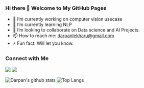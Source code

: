 ### Hi there 👋 Welcome to My GitHub Pages

- 🔭 I’m currently working on computer vision usecase
- 🌱 I’m currently learning NLP
- 👯 I’m looking to collaborate on Data science and AI Projects.
- 📫 How to reach me: darpanlekharu@gmail.com
- ⚡ Fun fact: Will let you know.
### Connect with Me

[<img src="https://img.shields.io/badge/linkedin-%230077B5.svg?&style=for-the-badge&logo=linkedin&logoColor=white" />](https://www.linkedin.com/in/darpan-lekharu/)
[<img src="https://img.shields.io/badge/medium-%2312100E.svg?&style=for-the-badge&logo=medium&logoColor=white" />](https://medium.com/@darpanlekharu4)

![Darpan's github stats](https://github-readme-stats.vercel.app/api?username=iamlekh&hide=contribs,prs,stars,issues&theme=radical)
![Top Langs](https://github-readme-stats.vercel.app/api/top-langs/?username=iamlekh&theme=cobalt&layout=compact)
